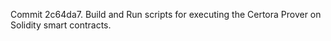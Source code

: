 Commit 2c64da7.                    Build and Run scripts for executing the Certora Prover on Solidity smart contracts.